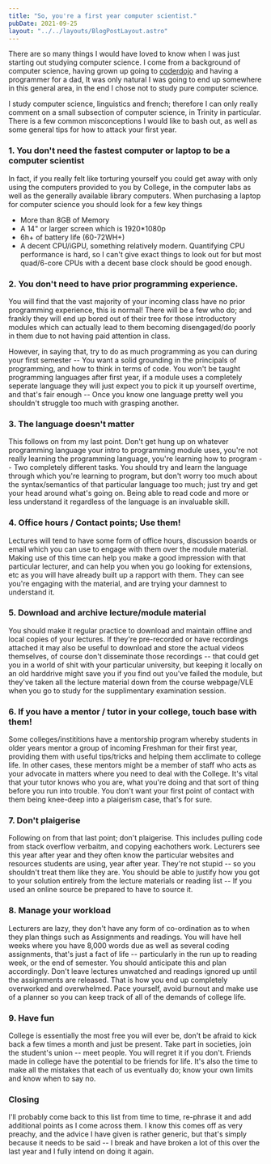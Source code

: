 ```yaml
---
title: "So, you're a first year computer scientist."
pubDate: 2021-09-25
layout: "../../layouts/BlogPostLayout.astro"
---
```


There are so many things I would have loved to know when I was just starting out studying computer science. 
I come from a background of computer science, having grown up going to [coderdojo](https://coderdojo.com) and having a programmer
for a dad, It was only natural I was going to end up somewhere in this general area, in the end I chose not to study pure computer science. 

I study computer science, linguistics and french; therefore I can only really comment on a small subsection of computer science, in Trinity in particular. 
There is a few common misconceptions I would like to bash out, as well as some general tips for how to attack your first year.

### 1. You don't need the fastest computer or laptop to be a computer scientist 

In fact, if you really felt like torturing yourself you could get away with only using the computers provided to you by College, in the computer labs as 
well as the generally available library computers. When purchasing a laptop for computer science you should look for a few key things
- More than 8GB of Memory
- A 14" or larger screen which is 1920*1080p 
- 6h+ of battery life (60-72WH+)
- A decent CPU/iGPU, something relatively modern.
Quantifying CPU performance is hard, so I can't give exact things to look out for but most quad/6-core CPUs with a decent base clock should be good enough.

### 2. You don't need to have prior programming experience.

You will find that the vast majority of your incoming class have no prior programming experience, this is normal! There will be a few who do; and frankly
they will end up bored out of their tree for those introductory modules which can actually lead to them becoming disengaged/do poorly in them due to not having
paid attention in class.

However, in saying that, try to do as much programming as you can during your first semester -- You want a solid grounding in the principals of programming, and
how to think in terms of code. You won't be taught programming languages after first year, if a module uses a completely seperate language they will just expect
you to pick it up yourself overtime, and that's fair enough -- Once you know one language pretty well you shouldn't struggle too much with grasping another. 

### 3. The language doesn't matter

This follows on from my last point. Don't get hung up on whatever programming language your intro to programming module uses, you're not really learning the programming
language, you're learning how to program -- Two completely different tasks. You should try and learn the language through which you're learning to program, but don't 
worry too much about the syntax/semantics of that particular language too much; just try and get your head around what's going on. Being able to read code and more or 
less understand it regardless of the language is an invaluable skill. 

### 4. Office hours / Contact points; Use them!

Lectures will tend to have some form of office hours, discussion boards or email which you can use to engage with them over the module material. Making use of this time
can help you make a good impression with that particular lecturer, and can help you when you go looking for extensions, etc as you will have already built up a rapport with them.
They can see you're engaging with the material, and are trying your damnest to understand it. 

### 5. Download and archive lecture/module material

You should make it regular practice to download and maintain offline and local copies of your lectures. If they're pre-recorded or have recordings attached it may also be useful to download
and store the actual videos themselves, of course don't disseminate those recordings -- that could get you in a world of shit with your particular university, but keeping it locally 
on an old harddrive might save you if you find out you've failed the module, but they've taken all the lecture material down from the course webpage/VLE when you go to study for the 
supplimentary examination session.

### 6. If you have a mentor / tutor in your college, touch base with them!

Some colleges/instititions have a mentorship program whereby students in older years mentor a group of incoming Freshman for their first year, providing them with useful tips/tricks and helping
them acclimate to college life. In other cases, these mentors might be a member of staff who acts as your advocate in matters where you need to deal with the College. It's vital that your tutor
knows who you are, what you're doing and that sort of thing before you run into trouble. You don't want your first point of contact with them being knee-deep into a plaigerism case, that's for sure.

### 7. Don't plaigerise

Following on from that last point; don't plaigerise. This includes pulling code from stack overflow verbaitm, and copying eachothers work. Lecturers see this year after year and they often know the particular
websites and resources students are using, year after year. They're not stupid -- so you shouldn't treat them like they are. You should be able to justify how you got to your solution entirely from the lecture
materials or reading list -- If you used an online source be prepared to have to source it. 

### 8. Manage your workload

Lecturers are lazy, they don't have any form of co-ordination as to when they plan things such as Assignments and readings. You will have hell weeks where you have 8,000 words due as well as several coding
assignments, that's just a fact of life -- particularly in the run up to reading week, or the end of semester. You should anticipate this and plan accordingly. Don't leave lectures unwatched and readings 
ignored up until the assignments are released. That is how you end up completely overworked and overwhelmed. Pace yourself, avoid burnout and make use of a planner so you can keep track of all of the demands
of college life.

### 9. Have fun

College is essentially the most free you will ever be, don't be afraid to kick back a few times a month and just be present. Take part in societies, join the student's union -- meet people. You will regret it
if you don't. Friends made in college have the potential to be friends for life. It's also the time to make all the mistakes that each of us eventually do; know your own limits and know when to say no. 


### Closing

I'll probably come back to this list from time to time, re-phrase it and add additional points as I come across them. I know this comes off as very preachy, and the advice I have given is rather generic, but that's
simply because it needs to be said -- I break and have broken a lot of this over the last year and I fully intend on doing it again. 